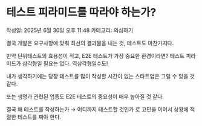 # 테스트 피라미드를 따라야 하는가?

작성일: 2025년 6월 30일 오후 11:48
카테고리: 의심하기

결국 개발은 요구사항에 맞춰 최선의 결과물을 내는 것, 테스트도 마찬가지다.

만약 단위테스트의 효용성이 적고, E2E 테스트가 가장 중요한 환경이라면?
테스트 피라미드가 삼각형일 필요는 없다. 역삼각형일수도!

내가 생각하기에는 당장 테스트를 많이 작성할 시간이 없는 스타트업은 그럴 수 있을 것 같다.

또는 생명과 관련된 업종도 E2E 테스트의 중요성이 매우 높아질 것 같다.

결국 왜 테스트를 작성하는가 → 어디까지 테스트할 것인가 로 고민을 이어서 상황에 적절한 테스트를 짜야 한다.